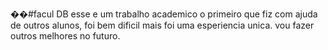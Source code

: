 ��# f a c u l   D B 
esse e um trabalho academico o primeiro que fiz 
com ajuda de outros alunos, foi bem dificil mais foi uma esperiencia unica.
vou fazer outros melhores no futuro.
 
 
